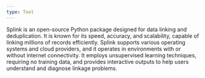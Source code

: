 ```yaml
---
type: Tool
---
```


Splink is an open-source Python package designed for data linking and deduplication. It is known for its speed, accuracy, and scalability, capable of linking millions of records efficiently. Splink supports various operating systems and cloud providers, and it operates in environments with or without internet connectivity. It employs unsupervised learning techniques, requiring no training data, and provides interactive outputs to help users understand and diagnose linkage problems.